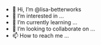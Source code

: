- 👋 Hi, I’m @lisa-betterworks
- 👀 I’m interested in ...
- 🌱 I’m currently learning ...
- 💞️ I’m looking to collaborate on ...
- 📫 How to reach me ...

<!---
lisa-betterworks/lisa-betterworks is a ✨ special ✨ repository because its `README.md` (this file) appears on your GitHub profile.
You can click the Preview link to take a look at your changes.
--->
